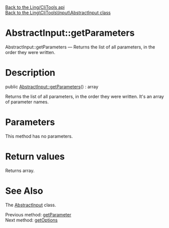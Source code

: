 [Back to the Ling/CliTools api](https://github.com/lingtalfi/CliTools/blob/master/doc/api/Ling/CliTools.md)<br>
[Back to the Ling\CliTools\Input\AbstractInput class](https://github.com/lingtalfi/CliTools/blob/master/doc/api/Ling/CliTools/Input/AbstractInput.md)


AbstractInput::getParameters
================



AbstractInput::getParameters — Returns the list of all parameters, in the order they were written.




Description
================


public [AbstractInput::getParameters](https://github.com/lingtalfi/CliTools/blob/master/doc/api/Ling/CliTools/Input/AbstractInput/getParameters.md)() : array




Returns the list of all parameters, in the order they were written.
It's an array of parameter names.




Parameters
================

This method has no parameters.


Return values
================

Returns array.








See Also
================

The [AbstractInput](https://github.com/lingtalfi/CliTools/blob/master/doc/api/Ling/CliTools/Input/AbstractInput.md) class.

Previous method: [getParameter](https://github.com/lingtalfi/CliTools/blob/master/doc/api/Ling/CliTools/Input/AbstractInput/getParameter.md)<br>Next method: [getOptions](https://github.com/lingtalfi/CliTools/blob/master/doc/api/Ling/CliTools/Input/AbstractInput/getOptions.md)<br>

